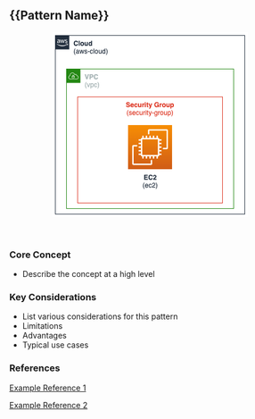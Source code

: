 ## {{Pattern Name}}
<p align="center">
    <img alt="Architecture" src="./images/demo-architecture.png" />   
</p>
<br/>

### Core Concept
* Describe the concept at a high level 

### Key Considerations
* List various considerations for this pattern
* Limitations
* Advantages
* Typical use cases

### References
<a href="https://aws.amazon.com" target="_blank">Example Reference 1</a>

<a href="https://aws.amazon.com" target="_blank">Example Reference 2</a>



